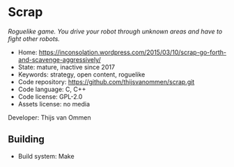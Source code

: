 # Scrap

_Roguelike game. You drive your robot through unknown areas and have to fight other robots._

- Home: https://inconsolation.wordpress.com/2015/03/10/scrap-go-forth-and-scavenge-aggressively/
- State: mature, inactive since 2017
- Keywords: strategy, open content, roguelike
- Code repository: https://github.com/thijsvanommen/scrap.git
- Code language: C, C++
- Code license: GPL-2.0
- Assets license: no media

Developer: Thijs van Ommen

## Building

- Build system: Make